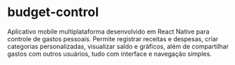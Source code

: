 # budget-control
Aplicativo mobile multiplataforma desenvolvido em React Native para controle de gastos pessoais. Permite registrar receitas e despesas, criar categorias personalizadas, visualizar saldo e gráficos, além de compartilhar gastos com outros usuários, tudo com interface e navegação simples.
